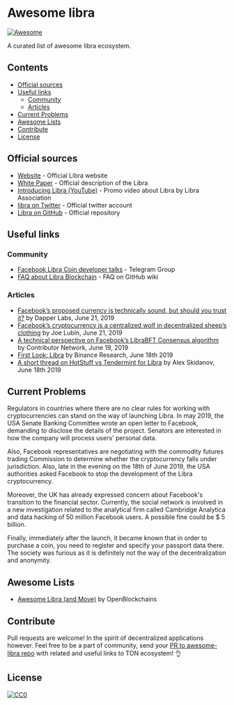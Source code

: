 # Awesome libra
[![Awesome](https://awesome.re/badge.svg)](https://awesome.re)

A curated list of awesome libra ecosystem.

## Contents

<!-- START doctoc generated TOC please keep comment here to allow auto update -->
<!-- DON'T EDIT THIS SECTION, INSTEAD RE-RUN doctoc TO UPDATE -->

- [Official sources](#official-sources)
- [Useful links](#useful-links)
  - [Community](#community)
  - [Articles](#articles)
- [Current Problems](#current-problems)
- [Awesome Lists](#awesome-lists)
- [Contribute](#contribute)
- [License](#license)

<!-- END doctoc generated TOC please keep comment here to allow auto update -->

## Official sources

- [Website](https://libra.org) - Official Libra website
- [White Paper](https://libra.org/en-US/white-paper/) - Official description of the Libra
- [Introducing Libra (YouTube)](https://www.youtube.com/watch?time_continue=1&v=4zw-jpVFKMY) - Promo video about Libra by Libra Association
- [libra on Twitter](https://twitter.com/search/libra) - Official twitter account
- [Libra on GitHub](https://github.com/libra/libra) - Official repository

## Useful links
### Community
- [Facebook Libra Coin developer talks](https://t.me/LibraCoinDev) - Telegram Group 
- [FAQ about Libra Blockchain](https://github.com/copperbits/awesome-libra/wiki/FAQ-about-Libra-Blockchain) - FAQ on GitHub wiki

### Articles
- [Facebook’s proposed currency is technically sound, but should you trust it?](https://medium.com/dapperlabs/dapper-labs-cto-reviews-libra-s-white-paper-656638778100) by Dapper Labs, June 21, 2019
- [Facebook’s cryptocurrency is a centralized wolf in decentralized sheep’s clothing](https://qz.com/1649526/facebook-is-begging-us-to-trust-libra-but-should-we/) by Joe Lubin, June 21, 2019
- [A technical perspective on Facebook’s LibraBFT Consensus algorithm](https://www.theblockcrypto.com/2019/06/19/a-technical-perspective-on-facebooks-librabft-consensus-algorithm/?fbclid=IwAR2W00G6kEg7QJQdRNC806mFrSxAZxUJHb9qa8pi1eRZEzXo1nHFz6_OgiE) by Contributor Network, June 19, 2019
- [First Look: Libra](https://info.binance.com/en/research/marketresearch/libra.html) by Binance Research, June 18th 2019
- [A short thread on HotStuff vs Tendermint for Libra](https://twitter.com/alexskidanov/status/1141040292767789056) by Alex Skidanov, June 18th 2019


## Current Problems

Regulators in countries where there are no clear rules for working with cryptocurrencies can stand on the way of launching Libra. In may 2019, the USA Senate Banking Committee wrote an open letter to Facebook, demanding to disclose the details of the project. Senators are interested in how the company will process users' personal data.

Also, Facebook representatives are negotiating with the commodity futures trading Commission to determine whether the cryptocurrency falls under jurisdiction. Also, late in the evening on the 18th of June 2019, the USA authorities asked Facebook to stop the development of the Libra cryptocurrency.

Moreover, the UK has already expressed concern about Facebook's transition to the financial sector. Currently, the social network is involved in a new investigation related to the analytical firm called Cambridge Analytica and data hacking of 50 million Facebook users. A possible fine could be $ 5 billion.

Finally, immediately after the launch, it became known that in order to purchase a coin, you need to register and specify your passport data there. The society was furious as it is definitely not the way of the decentralization and anonymity.

## Awesome Lists
- [Awesome Libra (and Move)](https://github.com/openblockchains/awesome-libra) by OpenBlockchains

## Contribute

Pull requests are welcome! In the spirit of decentralized applications however.
Feel free to be a part of community, send your [PR to awesome-libra repo](https://github.com/copperbits/awesome-libra/edit/master/README.md) with related and useful links to TON ecosystem! 👌

## License

[![CC0](http://mirrors.creativecommons.org/presskit/buttons/88x31/svg/cc-zero.svg)](http://creativecommons.org/publicdomain/zero/1.0)
